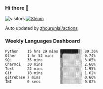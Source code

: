 ### Hi there 👋

![visitors](https://visitor-badge.glitch.me/badge?page_id=zhourunlai)
[![Steam](https://img.shields.io/badge/dynamic/json?label=Steam&query=%24.data.totalSubs&url=https%3A%2F%2Fapi.spencerwoo.com%2Fsubstats%2F%3Fsource%3DsteamGames%26queryKey%3D76561198285156854&suffix=%20Games&logo=steam&labelColor=134375&color=0b1a37&longCache=true)](http://steamcommunity.com/profiles/76561198285156854)

Auto updated by <a href="https://github.com/zhourunlai/zhourunlai/actions" target="_blank">zhourunlai/actions</a>

### Weekly Languages Dashboard

<!--PART:wakatime-->
```text
Python    15 hrs 29 mins ████████▒░ 80.36%
Other     1 hr 52 mins   ▓░░░░░░░░░ 9.74%
SQL       35 mins        ▒░░░░░░░░░ 3.05%
Charmci   30 mins        ▒░░░░░░░░░ 2.60%
Text      22 mins        ▒░░░░░░░░░ 1.95%
Git       18 mins        ▒░░░░░░░░░ 1.62%
gitrebase 7 mins         ▒░░░░░░░░░ 0.66%
INI       0 secs         ▒░░░░░░░░░ 0.02%
```
<!--PART:wakatime-->
